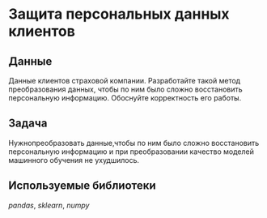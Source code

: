 # Защита персональных данных клиентов

## Данные 

Данные клиентов страховой компании. Разработайте такой метод преобразования данных, чтобы по ним было сложно восстановить персональную информацию. Обоснуйте корректность его работы.

## Задача 

Нужнопреобразовать данные,чтобы по ним было сложно восстановить персональную информацию и при преобразовании качество моделей машинного обучения не ухудшилось.

## Используемые библиотеки
 
 *pandas*, *sklearn*, *numpy*